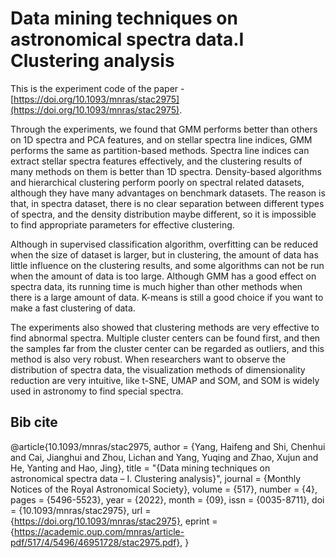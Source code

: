 # Data mining techniques on astronomical spectra data.I Clustering analysis
This is the experiment code of the paper - [https://doi.org/10.1093/mnras/stac2975](https://doi.org/10.1093/mnras/stac2975).

Through the experiments, we found that GMM performs better than others on 1D spectra and PCA features, and on stellar spectra line indices, GMM performs the same as partition-based methods. Spectra line indices can extract stellar spectra features effectively, and the clustering results of many methods on them is better than 1D spectra. Density-based algorithms and hierarchical clustering perform poorly on spectral related datasets, although they have many advantages on benchmark datasets. The reason is that, in spectra dataset, there is no clear separation between different types of spectra, and the density distribution maybe different, so it is impossible to find appropriate parameters for effective clustering.

Although in supervised classification algorithm, overfitting can be reduced when the size of dataset is larger, but in clustering, the amount of data has little influence on the clustering results, and some algorithms can not be run when the amount of data is too large. Although GMM has a good effect on spectra data, its running time is much higher than other methods when there is a large amount of data. K-means is still a good choice if you want to make a fast clustering of data.

The experiments also showed that clustering methods are very effective to find abnormal spectra. Multiple cluster centers can be found first, and then the samples far from the cluster center can be regarded as outliers, and this method is also very robust. When researchers want to observe the distribution of spectra data, the visualization methods of dimensionality reduction are very intuitive, like t-SNE, UMAP and SOM, and SOM is widely used in astronomy to find special spectra.

## Bib cite

@article{10.1093/mnras/stac2975,
    author = {Yang, Haifeng and Shi, Chenhui and Cai, Jianghui and Zhou, Lichan and Yang, Yuqing and Zhao, Xujun and He, Yanting and Hao, Jing},
    title = "{Data mining techniques on astronomical spectra data – I. Clustering analysis}",
    journal = {Monthly Notices of the Royal Astronomical Society},
    volume = {517},
    number = {4},
    pages = {5496-5523},
    year = {2022},
    month = {09},
    issn = {0035-8711},
    doi = {10.1093/mnras/stac2975},
    url = {https://doi.org/10.1093/mnras/stac2975},
    eprint = {https://academic.oup.com/mnras/article-pdf/517/4/5496/46951728/stac2975.pdf},
}
